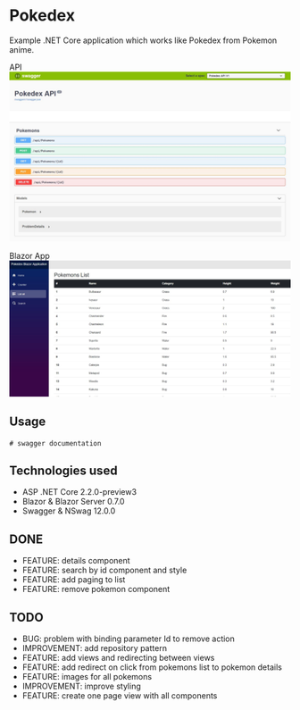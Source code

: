 # Pokedex
Example .NET Core application which works like Pokedex from Pokemon anime.

API
![Swagger API Screen](https://github.com/kubawajs/Pokedex/raw/master/SwaggerAPI.JPG)

Blazor App
![Blazor App Screen](https://github.com/kubawajs/Pokedex/raw/master/BlazorApp.JPG)

## Usage

```
# swagger documentation
```

## Technologies used

* ASP .NET Core 2.2.0-preview3
* Blazor & Blazor Server 0.7.0
* Swagger & NSwag 12.0.0

## DONE

* FEATURE: details component
* FEATURE: search by id component and style
* FEATURE: add paging to list
* FEATURE: remove pokemon component

## TODO

* BUG: problem with binding parameter Id to remove action
* IMPROVEMENT: add repository pattern
* FEATURE: add views and redirecting between views
* FEATURE: add redirect on click from pokemons list to pokemon details
* FEATURE: images for all pokemons
* IMPROVEMENT: improve styling
* FEATURE: create one page view with all components
